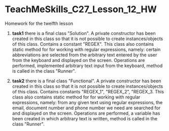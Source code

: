# TeachMeSkills_C27_Lesson_12_HW
Homework for the twelfth lesson

1. **task1** there is a final class "Solution". A private constructor has been created in this class so that it is not possible to create instances/objects of this class. Contains a constant "REGEX". This class also contains static method for for working with regular expressions, namely: certain abbreviations are selected from the arbitrary text entered by the user from the keyboard and displayed on the screen. Operations are performed, implemented arbitrary text input from the keyboard, method is called in the class "Runner".

2. **task2**  there is a final class "Functional". A private constructor has been created in this class so that it is not possible to create instances/objects of this class. Contains constants "REGEX_1", "REGEX_2", "REGEX_3. This class also contains static method for for working with regular expressions, namely: from any given text using regular expressions, the email, document number and phone number we need are searched for and displayed on the screen. Operations are performed, a variable has been created in which arbitrary text is written, method is called in the class "Runner".

